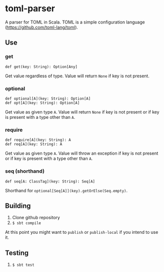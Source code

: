 # toml-parser

A parser for TOML in Scala.  TOML is a simple configuration language (https://github.com/toml-lang/toml).


## Use

### get

```
def get(key: String): Option[Any]
```

Get value regardless of type.  Value will return `None` if key is not present.

### optional

```
def optional[A](key: String): Option[A]
def opt[A](key: String): Option[A]
```

Get value as given type `A`.  Value will return `None` if key is not present or if key is present with a type other than `A`.

### require

```
def require[A](key: String): A
def req[A](key: String): A
```

Get value as given type `A`.  Value will throw an exception if key is not present or if key is present with a type other than `A`.

### seq (shorthand)

```
def seq[A: ClassTag](key: String): Seq[A]
```

Shorthand for `optional[Seq[A]](key).getOrElse(Seq.empty)`.


## Building

1. Clone github repository
2. `$ sbt compile`

At this point you might want to `publish` or `publish-local` if you intend to use it.

## Testing

1. `$ sbt test`